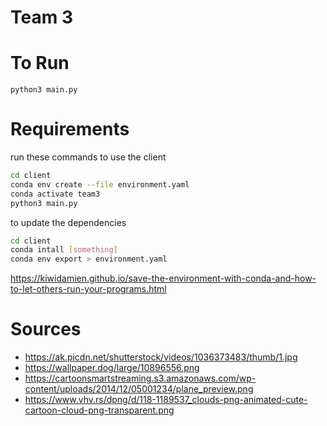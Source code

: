 # Team 3

# To Run

`python3 main.py`

# Requirements

run these commands to use the client

```sh
cd client
conda env create --file environment.yaml
conda activate team3
python3 main.py
```

to update the dependencies

```sh
cd client
conda intall [something]
conda env export > environment.yaml
```

https://kiwidamien.github.io/save-the-environment-with-conda-and-how-to-let-others-run-your-programs.html

# Sources

-   https://ak.picdn.net/shutterstock/videos/1036373483/thumb/1.jpg
-   https://wallpaper.dog/large/10896556.png
-   https://cartoonsmartstreaming.s3.amazonaws.com/wp-content/uploads/2014/12/05001234/plane_preview.png
-   https://www.vhv.rs/dpng/d/118-1189537_clouds-png-animated-cute-cartoon-cloud-png-transparent.png

